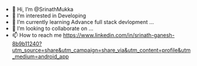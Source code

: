 - 👋 Hi, I’m @SrinathMukka
- 👀 I’m interested in Developing 
- 🌱 I’m currently learning Advance full stack devlopment ...
- 💞️ I’m looking to collaborate on ...
- 📫 How to reach me https://www.linkedin.com/in/srinath-ganesh-8b9b11240?utm_source=share&utm_campaign=share_via&utm_content=profile&utm_medium=android_app

<!---
SrinathMukka/SrinathMukka is a ✨ special ✨ repository because its `README.md` (this file) appears on your GitHub profile.
You can click the Preview link to take a look at your changes.
--->
